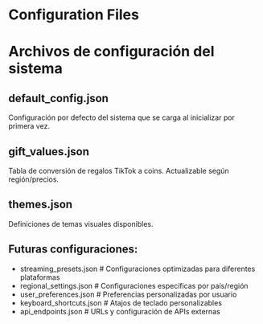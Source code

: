 # Configuration Files
# Archivos de configuración del sistema

## default_config.json
Configuración por defecto del sistema que se carga al inicializar por primera vez.

## gift_values.json  
Tabla de conversión de regalos TikTok a coins. Actualizable según región/precios.

## themes.json
Definiciones de temas visuales disponibles.

## Futuras configuraciones:
- streaming_presets.json    # Configuraciones optimizadas para diferentes plataformas
- regional_settings.json    # Configuraciones específicas por país/región  
- user_preferences.json     # Preferencias personalizadas por usuario
- keyboard_shortcuts.json   # Atajos de teclado personalizables
- api_endpoints.json        # URLs y configuración de APIs externas
